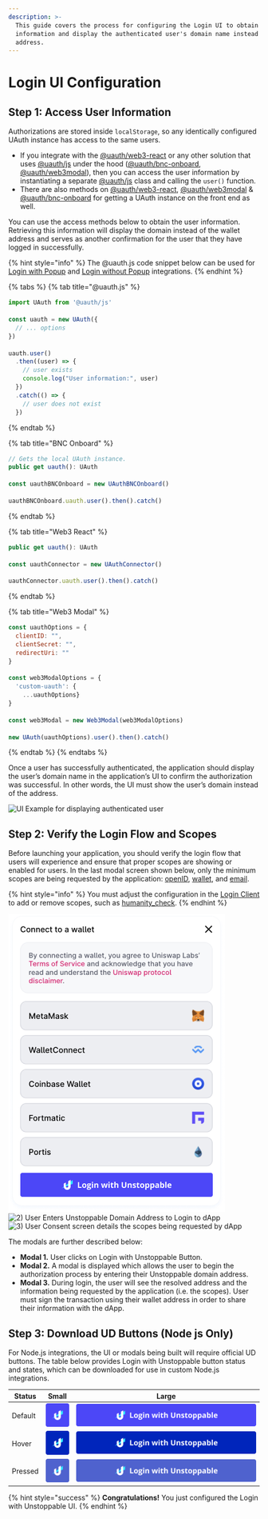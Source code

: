 ```yaml
---
description: >-
  This guide covers the process for configuring the Login UI to obtain user
  information and display the authenticated user's domain name instead of
  address.
---
```


# Login UI Configuration

## Step 1: Access User Information

Authorizations are stored inside `localStorage`, so any identically configured UAuth instance has access to the same users.&#x20;

* If you integrate with the [@uauth/web3-react](https://github.com/uauth/web3-react) or any other solution that uses [@uauth/js](https://github.com/uauth/js) under the hood ([@uauth/bnc-onboard](https://github.com/uauth/bnc-onboard), [@uauth/web3modal](https://github.com/uauth/web3modal)), then you can access the user information by instantiating a separate [@uauth/js](https://github.com/uauth/js) class and calling the `user()` function.&#x20;
* There are also methods on [@uauth/web3-react](https://github.com/uauth/web3-react), [@uauth/web3modal](https://github.com/uauth/web3modal) & [@uauth/bnc-onboard](https://github.com/uauth/bnc-onboard) for getting a UAuth instance on the front end as well.&#x20;

You can use the access methods below to obtain the user information. Retrieving this information will display the domain instead of the wallet address and serves as another confirmation for the user that they have logged in successfully.&#x20;

{% hint style="info" %}
The @uauth.js code snippet below can be used for [Login with Popup](login-integration-guides/login-with-popup.md) and [Login without Popup](login-integration-guides/login-without-popup.md) integrations.
{% endhint %}

{% tabs %}
{% tab title="@uauth.js" %}
```javascript
import UAuth from '@uauth/js'

const uauth = new UAuth({
  // ... options
})

uauth.user()
  .then((user) => {
    // user exists
    console.log("User information:", user)
  })
  .catch(() => {
    // user does not exist
  })
```
{% endtab %}

{% tab title="BNC Onboard" %}
```javascript
// Gets the local UAuth instance.
public get uauth(): UAuth

const uauthBNCOnboard = new UAuthBNCOnboard()

uauthBNCOnboard.uauth.user().then().catch()
```
{% endtab %}

{% tab title="Web3 React" %}
```javascript
public get uauth(): UAuth

const uauthConnector = new UAuthConnector()

uauthConnector.uauth.user().then().catch()
```
{% endtab %}

{% tab title="Web3 Modal" %}
```javascript
const uauthOptions = {
  clientID: "",
  clientSecret: "",
  redirectUri: ""
}

const web3ModalOptions = {
  'custom-uauth': {
    ...uauthOptions}
}

const web3Modal = new Web3Modal(web3ModalOptions)

new UAuth(uauthOptions).user().then().catch()
```
{% endtab %}
{% endtabs %}

Once a user has successfully authenticated, the application should display the user’s domain name in the application’s UI to confirm the authorization was successful. In other words, the UI must show the user’s domain instead of the address.

![UI Example for displaying authenticated user](<../images/second-UI-example-login-domains (1).png>)

## Step 2: Verify the Login Flow and Scopes

Before launching your application, you should verify the login flow that users will experience and ensure that proper scopes are showing or enabled for users. In the last modal screen shown below, only the minimum scopes are being requested by the application: [openID](scopes-for-login.md#openid-scope), [wallet](scopes-for-login.md#wallet-scope), and [email](scopes-for-login.md#email-scope).&#x20;

{% hint style="info" %}
You must adjust the configuration in the [Login Client](login-client-configuration.md#scopes) to add or remove scopes, such as [humanity\_check](scopes-for-login.md#humanity\_check-scope).
{% endhint %}

![1) User Clicks Login with Unstoppable button to get started](../../images/login-domains-modal1.png) ![2) User Enters Unstoppable Domain Address to Login to dApp](../images/login-domains-modal2-v2.png) ![3) User Consent screen details the scopes being requested by dApp](../images/consent-screen-marked-v2.png)

The modals are further described below:

* **Modal 1.** User clicks on Login with Unstoppable Button.
* **Modal 2.** A modal is displayed which allows the user to begin the authorization process by entering their Unstoppable domain address.
* **Modal 3.** During login, the user will see the resolved address and the information being requested by the application (i.e. the scopes). User must sign the transaction using their wallet address in order to share their information with the dApp.

## Step 3: Download UD Buttons (Node js Only)

For Node.js integrations, the UI or modals being built will require official UD buttons. The table below provides Login with Unstoppable button status and states, which can be downloaded for use in custom Node.js integrations.

| Status  | Small                                       | Large                                         |
| ------- | ------------------------------------------- | --------------------------------------------- |
| Default | ![](../../images/default-icon.png) | ![](../../images/default-button.png) |
| Hover   | ![](../../images/hover-icon.png)   | ![](../../images/hover-button.png)   |
| Pressed | ![](../../images/pressed-icon.png) | ![](../../images/pressed-button.png) |

{% hint style="success" %}
**Congratulations!** You just configured the Login with Unstoppable UI.
{% endhint %}
